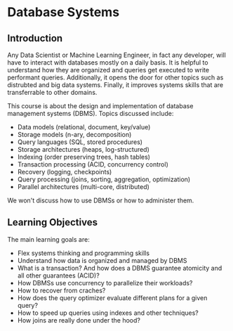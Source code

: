 # Database Systems

## Introduction

Any Data Scientist or Machine Learning Engineer, in fact any developer, will have to interact with databases mostly on a daily basis. It is helpful to understand how they are organized and queries get executed to write performant queries. Additionally, it opens the door for other topics such as distrubted and big data systems. Finally, it improves systems skills that are transferrable to other domains.

This course is about the design and implementation of database management systems (DBMS).  Topics discussed include: 
- Data models (relational, document, key/value)
- Storage models (n-ary, decomposition)
- Query languages (SQL, stored procedures)
- Storage architectures (heaps, log-structured)
- Indexing (order preserving trees, hash tables)
- Transaction processing (ACID, concurrency control)
- Recovery (logging, checkpoints)
- Query processing (joins, sorting, aggregation, optimization)
- Parallel architectures (multi-core, distributed)

We won't discuss how to use DBMSs or how to administer them.

## Learning Objectives

The main learning goals are:
- Flex systems thinking and programming skills
- Understand how data is organized and managed by DBMS
- What is a transaction? And how does a DBMS guarantee atomicity and all other guarantees (ACID)?
- How DBMSs use concurrency to parallelize their workloads?
- How to recover from craches?
- How does the query optimizer evaluate different plans for a given query?
- How to speed up queries using indexes and other techniques?
- How joins are really done under the hood?

